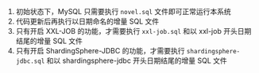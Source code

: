 1. 初始状态下，MySQL 只需要执行 `novel.sql` 文件即可正常运行本系统
2. 代码更新后再执行以日期命名的增量 SQL 文件
3. 只有开启 XXL-JOB 的功能，才需要执行 `xxl-job.sql` 和以 xxl-job 开头日期结尾的增量 SQL 文件
4. 只有开启 ShardingSphere-JDBC 的功能，才需要执行 `shardingsphere-jdbc.sql` 和以 shardingsphere-jdbc 开头日期结尾的增量 SQL
   文件

